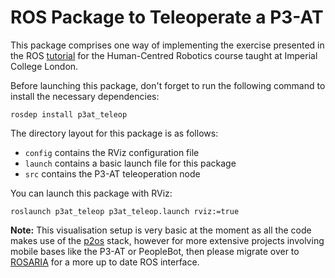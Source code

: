 # ROS Package to Teleoperate a P3-AT

This package comprises one way of implementing the exercise presented in the ROS [tutorial](https://github.com/mazrk7/tutorial_pub_sub) for the Human-Centred Robotics course taught at Imperial College London.

Before launching this package, don't forget to run the following command to install the necessary dependencies:
```shell
rosdep install p3at_teleop
```

The directory layout for this package is as follows:
- `config` contains the RViz configuration file
- `launch` contains a basic launch file for this package
- `src` contains the P3-AT teleoperation node

You can launch this package with RViz:
```shell
roslaunch p3at_teleop p3at_teleop.launch rviz:=true
```

**Note:** This visualisation setup is very basic at the moment as all the code makes use of the [p2os](http://wiki.ros.org/p2os) stack, however for more extensive projects involving mobile bases like the P3-AT or PeopleBot, then please migrate over to [ROSARIA](http://wiki.ros.org/ROSARIA) for a more up to date ROS interface.

